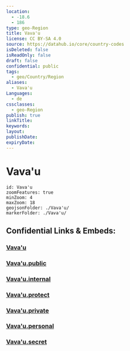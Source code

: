 ```yaml
---
location:
  - -18.6
  - 186
type: geo-Region
title: Vava'u
license: CC BY-SA 4.0
source: https://datahub.io/core/country-codes
isDeleted: false
isReadOnly: false
draft: false
confidential: public
tags:
  - geo/Country/Region
aliases:
  - Vava'u
Languages:
  - de
cssclasses:
  - geo-Region
publish: true
linkTitle:
keywords:
layout:
publishDate:
expiryDate:
---
```


# Vava'u

```leaflet
id: Vava'u
zoomFeatures: true 
minZoom: 4 
maxZoom: 18
geojsonFolder: ./Vava'u/
markerFolder: ./Vava'u/
```


## Confidential Links & Embeds: 

### [Vava'u](/_Standards/Earth/Continent/Oceania/Polynesia/Tonga/Divisions~Tonga/Vava'u.md) 

### [Vava'u.public](/_public/Earth/Continent/Oceania/Polynesia/Tonga/Divisions~Tonga/Vava'u.public.md) 

### [Vava'u.internal](/_internal/Earth/Continent/Oceania/Polynesia/Tonga/Divisions~Tonga/Vava'u.internal.md) 

### [Vava'u.protect](/_protect/Earth/Continent/Oceania/Polynesia/Tonga/Divisions~Tonga/Vava'u.protect.md) 

### [Vava'u.private](/_private/Earth/Continent/Oceania/Polynesia/Tonga/Divisions~Tonga/Vava'u.private.md) 

### [Vava'u.personal](/_personal/Earth/Continent/Oceania/Polynesia/Tonga/Divisions~Tonga/Vava'u.personal.md) 

### [Vava'u.secret](/_secret/Earth/Continent/Oceania/Polynesia/Tonga/Divisions~Tonga/Vava'u.secret.md)

